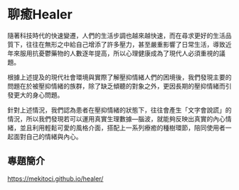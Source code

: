 # 聊癒Healer 
隨著科技時代的快速變遷，人們的生活步調也越來越快速，而在尋求更好的生活品質下，往往在無形之中給自己增添了許多壓力，甚至嚴重影響了日常生活，導致近年來服用抗憂鬱藥物的人數逐年提高，所以心理健康成為了現代人必須重視的議題。

根據上述提及的現代社會環境與實際了解壓抑情緒人們的困境後，我們發現主要的問題在於被壓抑情緒的族群，除了缺乏傾聽的對象之外，更因長期的壓抑情緒而引發更大的身心問題。

針對上述情況，我們認為患者在壓抑情緒的狀態下，往往會產生「文字會說謊」的情況，所以我們發現若可以運用真實生理數據—腦波，就能夠反映出真實的內心情緒，並且利用輕鬆可愛的風格介面，搭配上一系列療癒的種樹環節，陪同使用者一起面對自己的情緒與內心。

## 專題簡介
https://mekitoci.github.io/healer/